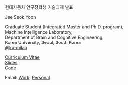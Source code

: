 현대자동차 연구장학생 기술과제 발표 

Jee Seok Yoon

Graduate Student (Integrated Master and Ph.D. program),    
Machine Intelligence Laboratory,    
Department of Brain and Cognitive Engineering,    
Korea University, Seoul, South Korea    
<a href="https://github.com/ku-milab" target="_blank">@ku-milab</a>    

<a href="/CV_current.pdf" target="_blank">Curriculum Vitae</a>    
<a href="/230901_hyundai.pdf" target="_blank">Slides</a>    
<a href="https://github.com/ku-milab/LEAR" target="_blank">Code</a>    

Email: [Work](mailto:wltjr1007@korea.ac.kr), [Personal](mailto:admin@jsyoon.kr)
